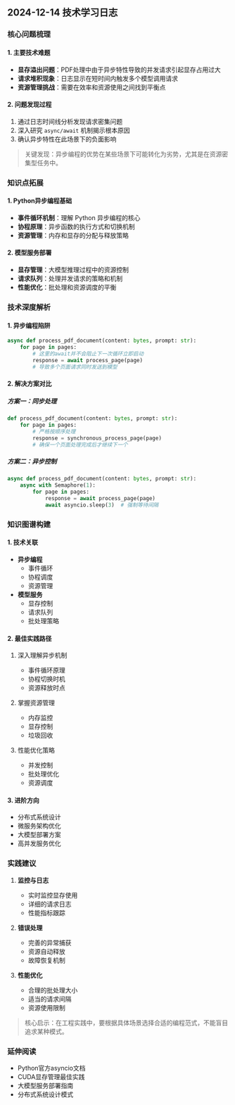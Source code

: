 ## 2024-12-14 技术学习日志

### 核心问题梳理

#### 1. 主要技术难题
- **显存溢出问题**：PDF处理中由于异步特性导致的并发请求引起显存占用过大
- **请求堆积现象**：日志显示在短时间内触发多个模型调用请求
- **资源管理挑战**：需要在效率和资源使用之间找到平衡点

#### 2. 问题发现过程
1. 通过日志时间线分析发现请求密集问题
2. 深入研究 `async/await` 机制揭示根本原因
3. 确认异步特性在此场景下的负面影响

> 关键发现：异步编程的优势在某些场景下可能转化为劣势，尤其是在资源密集型任务中。

### 知识点拓展

#### 1. Python异步编程基础
- **事件循环机制**：理解 Python 异步编程的核心
- **协程原理**：异步函数的执行方式和切换机制
- **资源管理**：内存和显存的分配与释放策略

#### 2. 模型服务部署
- **显存管理**：大模型推理过程中的资源控制
- **请求队列**：处理并发请求的策略和机制
- **性能优化**：批处理和资源调度的平衡

### 技术深度解析

#### 1. 异步编程陷阱
```python
async def process_pdf_document(content: bytes, prompt: str):
    for page in pages:
        # 这里的await并不会阻止下一次循环立即启动
        response = await process_page(page)
        # 导致多个页面请求同时发送到模型
```

#### 2. 解决方案对比

##### 方案一：同步处理
```python
def process_pdf_document(content: bytes, prompt: str):
    for page in pages:
        # 严格按顺序处理
        response = synchronous_process_page(page)
        # 确保一个页面处理完成后才继续下一个
```

##### 方案二：异步控制
```python
async def process_pdf_document(content: bytes, prompt: str):
    async with Semaphore(1):
        for page in pages:
            response = await process_page(page)
            await asyncio.sleep(3)  # 强制等待间隔
```

### 知识图谱构建

#### 1. 技术关联
- **异步编程**
  - 事件循环
  - 协程调度
  - 资源管理
- **模型服务**
  - 显存控制
  - 请求队列
  - 批处理策略

#### 2. 最佳实践路径
1. 深入理解异步机制
   - 事件循环原理
   - 协程切换时机
   - 资源释放时点

2. 掌握资源管理
   - 内存监控
   - 显存控制
   - 垃圾回收

3. 性能优化策略
   - 并发控制
   - 批处理优化
   - 资源调度

#### 3. 进阶方向
- 分布式系统设计
- 微服务架构优化
- 大模型部署方案
- 高并发服务优化

### 实践建议

1. **监控与日志**
   - 实时监控显存使用
   - 详细的请求日志
   - 性能指标跟踪

2. **错误处理**
   - 完善的异常捕获
   - 资源自动释放
   - 故障恢复机制

3. **性能优化**
   - 合理的批处理大小
   - 适当的请求间隔
   - 资源使用限制

> 核心启示：在工程实践中，要根据具体场景选择合适的编程范式，不能盲目追求某种模式。

### 延伸阅读
- Python官方asyncio文档
- CUDA显存管理最佳实践
- 大模型服务部署指南
- 分布式系统设计模式
